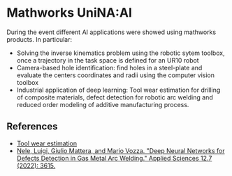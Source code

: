 # Mathworks UniNA:AI
 During the event different AI applications were showed using mathworks products. In particular:

* Solving the inverse kinematics problem using the robotic sytem toolbox, once a trajectory in the task space is defined for an UR10 robot
* Camera-based hole identification: find holes in a steel-plate and evaluate the centers coordinates and radii using the computer vision toolbox
* Industrial application of deep learning: Tool wear estimation for drilling of composite materials, defect detection for robotic arc welding and reduced order modeling of additive manufacturing process.

## References

* [Tool wear estimation](https://spinningup.openai.com/en/latest/spinningup/rl_intro.html)
* [Nele, Luigi, Giulio Mattera, and Mario Vozza. "Deep Neural Networks for Defects Detection in Gas Metal Arc Welding." Applied Sciences 12.7 (2022): 3615.](file:///home/giulio/Downloads/applsci-12-03615-1.pdf)
